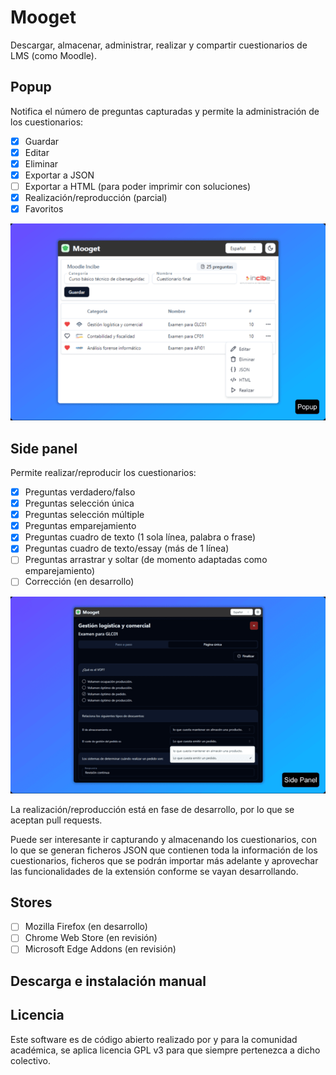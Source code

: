 # Mooget
Descargar, almacenar, administrar, realizar y compartir cuestionarios de LMS (como Moodle).

## Popup
Notifica el número de preguntas capturadas y permite la administración de los cuestionarios:
- [x] Guardar
- [x] Editar
- [x] Eliminar
- [x] Exportar a JSON
- [ ] Exportar a HTML (para poder imprimir con soluciones)
- [x] Realización/reproducción (parcial)
- [x] Favoritos

![Popup](https://raw.githubusercontent.com/verteramo/mooget/main/src/assets/popup-640.png?token=GHSAT0AAAAAACSUADXTC3T3XWY53B3I5WOUZW67W4Q)

## Side panel
Permite realizar/reproducir los cuestionarios:
- [x] Preguntas verdadero/falso
- [x] Preguntas selección única
- [x] Preguntas selección múltiple
- [x] Preguntas emparejamiento
- [x] Preguntas cuadro de texto (1 sola línea, palabra o frase)
- [x] Preguntas cuadro de texto/essay (más de 1 línea)
- [ ] Preguntas arrastrar y soltar (de momento adaptadas como emparejamiento)
- [ ] Corrección (en desarrollo)

![Side panel](https://raw.githubusercontent.com/verteramo/mooget/main/src/assets/side-panel-640.png?token=GHSAT0AAAAAACSUADXTUP33YVVKB4BLUAXUZW67XGQ)

La realización/reproducción está en fase de desarrollo, por lo que se aceptan pull requests.

Puede ser interesante ir capturando y almacenando los cuestionarios, con lo que se generan ficheros JSON que contienen toda la información de los cuestionarios, ficheros que se podrán importar más adelante y aprovechar las funcionalidades de la extensión conforme se vayan desarrollando.

## Stores
- [ ] Mozilla Firefox (en desarrollo)
- [ ] Chrome Web Store (en revisión)
- [ ] Microsoft Edge Addons (en revisión)

## Descarga e instalación manual

## Licencia
Este software es de código abierto realizado por y para la comunidad académica, se aplica licencia GPL v3 para que siempre pertenezca a dicho colectivo.
